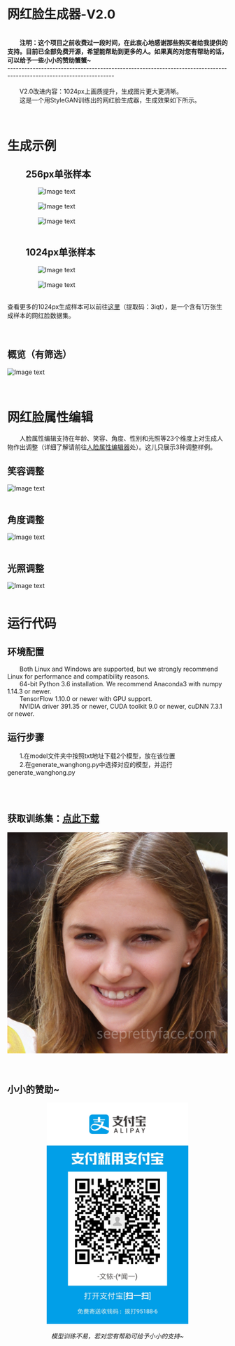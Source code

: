 # 网红脸生成器-V2.0
<br />
&emsp;&emsp;<b>注明：这个项目之前收费过一段时间，在此衷心地感谢那些购买者给我提供的支持。目前已全部免费开源，希望能帮助到更多的人。如果真的对您有帮助的话，可以给予一些小小的赞助蟹蟹~</b><br />
--------------------------------------------------------------------------------------------------------------------<br /><br />
&emsp;&emsp;V2.0改进内容：1024px上画质提升，生成图片更大更清晰。<br />
&emsp;&emsp;这是一个用StyleGAN训练出的网红脸生成器，生成效果如下所示。<br /><br /><br />


# 生成示例

## &emsp;&emsp;256px单张样本
&emsp;&emsp;&emsp;&emsp;&emsp;![Image text](https://github.com/a312863063/seeprettyface-generator-wanghong/blob/master/examples/256px_example1.png)<br/><br/>
&emsp;&emsp;&emsp;&emsp;&emsp;![Image text](https://github.com/a312863063/seeprettyface-generator-wanghong/blob/master/examples/256px_example2.png)<br/><br/>
&emsp;&emsp;&emsp;&emsp;&emsp;![Image text](https://github.com/a312863063/seeprettyface-generator-wanghong/blob/master/examples/256px_example3.png)<br/><br/>

## &emsp;&emsp;1024px单张样本
&emsp;&emsp;&emsp;&emsp;&emsp;![Image text](https://github.com/a312863063/seeprettyface-generator-wanghong/blob/master/examples/example1.png)<br/><br/>
&emsp;&emsp;&emsp;&emsp;&emsp;![Image text](https://github.com/a312863063/seeprettyface-generator-wanghong/blob/master/examples/example2.png)<br/><br/>

查看更多的1024px生成样本可以前往[这里](https://pan.baidu.com/s/1Sn6j9g-8sddIvViGEawAWQ)（提取码：3iqt），是一个含有1万张生成样本的网红脸数据集。<br /><br /><br />

## 概览（有筛选）
![Image text](https://github.com/a312863063/seeprettyface-generator-wanghong/blob/master/examples/64_examples.jpg)
<br /><br /><br />

# 网红脸属性编辑
&emsp;&emsp;人脸属性编辑支持在年龄、笑容、角度、性别和光照等23个维度上对生成人物作出调整（详细了解请前往[人脸属性编辑器](https://github.com/a312863063/seeprettyface-face_editor)处）。这儿只展示3种调整样例。
## 笑容调整
![Image text](https://github.com/a312863063/seeprettyface-generator-wanghong/blob/master/examples/edit_smile.jpg)
<br/><br/>
## 角度调整
![Image text](https://github.com/a312863063/seeprettyface-generator-wanghong/blob/master/examples/edit_angle.jpg)
<br/><br/>
## 光照调整
![Image text](https://github.com/a312863063/seeprettyface-generator-wanghong/blob/master/examples/edit_exposure.jpg)
<br/><br/>

# 运行代码
## 环境配置
&emsp;&emsp;Both Linux and Windows are supported, but we strongly recommend Linux for performance and compatibility reasons.<br/>
&emsp;&emsp;64-bit Python 3.6 installation. We recommend Anaconda3 with numpy 1.14.3 or newer.<br/>
&emsp;&emsp;TensorFlow 1.10.0 or newer with GPU support.<br/>
&emsp;&emsp;NVIDIA driver 391.35 or newer, CUDA toolkit 9.0 or newer, cuDNN 7.3.1 or newer.<br/>

## 运行步骤
&emsp;&emsp;1.在model文件夹中按照txt地址下载2个模型，放在该位置<br/>
&emsp;&emsp;2.在generate_wanghong.py中选择对应的模型，并运行generate_wanghong.py<br/>
<br /><br /><br />
## 获取训练集：[点此下载](http://www.seeprettyface.com/mydataset_page2.html)
![Image text](https://github.com/a312863063/seeprettyface/blob/master/EP001-01.png)<br/><br/><br/>

## 小小的赞助~
<p align="center">
	<img src="https://github.com/a312863063/seeprettyface/blob/master/sponsor.jpg" alt="Sample"  width="324" height="504">
	<p align="center">
		<em>模型训练不易，若对您有帮助可给予小小的支持~</em>
	</p>
</p>
<br/><br/><br/>



